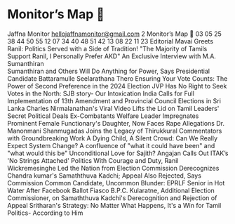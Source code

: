 # Monitor’s Map 

Jaffna Monitor
hellojaffnamonitor@gmail.com
2
Monitor’s Map

03
05
25
38
44
50
55
12
07
34
40
48
51
42
13
08
22
11
23
Editorial
Mavai Greets Ranil: 
Politics Served with a 
Side of Tradition! 
"The Majority of 
Tamils Support Ranil, I 
Personally Prefer AKD" 
An Exclusive Interview 
with M.A. Sumanthiran  
Sumanthiran and Others 
Will Do Anything for 
Power, Says Presidential 
Candidate Battaramulle 
Seelarathana Thero 
Ensuring Your Vote 
Counts:  The Power of 
Second Preference in the 
2024 Election 
JVP Has No Right to 
Seek Votes in the North: 
SJB 
story-  Our Intoxication
India Calls for Full 
Implementation of 
13th Amendment and 
Provincial Council 
Elections in Sri Lanka 
Charles Nirmalanathan's 
Viral Video Lifts the Lid 
on Tamil Leaders' Secret 
Political Deals 
Ex-Combatants Welfare 
Leader Impregnates 
Prominent Female 
Functionary's Daughter, 
Now Faces Rape 
Allegations 
Dr. Manonmani 
Shanmugadas Joins the 
Legacy of Thirukkural 
Commentators with 
Groundbreaking Work 
A Dying Child, A Silent 
Crowd: Can We Really 
Expect System Change?
A confluence of "what 
it could have been" and 
"what would this be" 
Unconditional Love for 
Sajith? Angajan Calls 
Out ITAK’s 'No Strings 
Attached' Politics 
With Courage 
and Duty, Ranil 
Wickremesinghe 
Led the Nation from 
Election Commission 
Derecognizes Chandra 
kumar's Samaththuva 
Kadchi; Appeal Also 
Rejected, Says Commission
Common Candidate, 
Uncommon Blunder: 
EPRLF Senior in Hot 
Water After Facebook 
Ballot Fiasco 
B.P.C. Kularatne, 
Additional Election 
Commissioner, on 
Samaththuva Kadchi's 
Derecognition and 
Rejection of Appeal 
Sritharan's Strategy: No 
Matter What Happens, It's 
a Win for Tamil Politics-
According to Him

